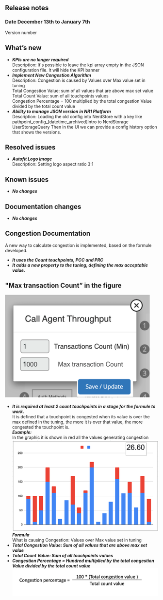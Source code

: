 ## Release notes
### Date December 13th to January 7th <br>
Version number <br>
## What’s new  <br>
- ***KPIs are no longer required***<br>
Description: It's possible to leave the kpi array empty in the JSON configuration file. It will hide the KPI banner <br>
- ***Implement New Congestion Algorithm*** <br>
Description: Congestion is caused by Values over Max value set in tuning  <br>
Total Congestion Value: sum of all values that are above max set value <br>
Total Count Value: sum of all touchpoints values <br>
Congestion Percentage = 100 multiplied by the total congestion Value divided by the total count value <br>
- ***Ability to manage JSON version in NR1 Platform*** <br>
Description: Loading the old config into NerdStore with a key like pathpoint_config_[datetime_archived]Intro to NerdStorage UserStorageQuery Then in the UI we can provide a config history option that shows the versions. <br>
## Resolved issues 
- ***Autofit Logo Image*** <br>
Description: Setting logo aspect ratio 3:1 <br>
## Known issues 
- ***No changes*** <br>
## Documentation changes 
- ***No changes*** <br>
## Congestion Documentation 

A new way to calculate congestion is implemented, based on the formule developed. 
- ***It uses the Count touchpoints, PCC and PRC***<br>
- ***It adds a new property to the tuning, defining the max acceptable value.*** <br>
## "Max transaction Count” in the figure <br>
<img src="images/TransactionsCount.png"> <br>
- ***It is required at least 2 count touchpoints in a stage for the formule to work.***<br> 
It is defined that a touchpoint is congested when its value is over the max defined in the tuning, the more it is over that value, the more congested the touchpoint is.<br> 
***Example:*** <br>
In the graphic it is shown in red all the values generating congestion<br>
<img src="images/Example_graphic.png"> <br>
***Formula***<br>
What is causing Congestion: Values over Max value set in tuning <br>
- ***Total Congestion Value:	 Sum of all values that are above max set value*** <br>
- ***Total Count Value: Sum of all touchpoints values*** <br>
- ***Congestion Percentage = Hundred multiplied by the total congestion Value divided by the total count value*** <br>
<img src="images/Formula.png"> <br>
